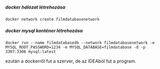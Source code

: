 ##### docker hálózat létrehozása
```docker network create filmdatabasenetwork```

##### docker mysql konténer létrehozása
```docker run --name filmdatabasedb --network filmdatabasenetwork -e MYSQL_ROOT_PASSWORD=1234 -e MYSQL_DATABASE=filmdatabase -d -p 3307:3306 mysql:latest```

ezután a dockerről fut a szerver, de az IDEAból fut a program.